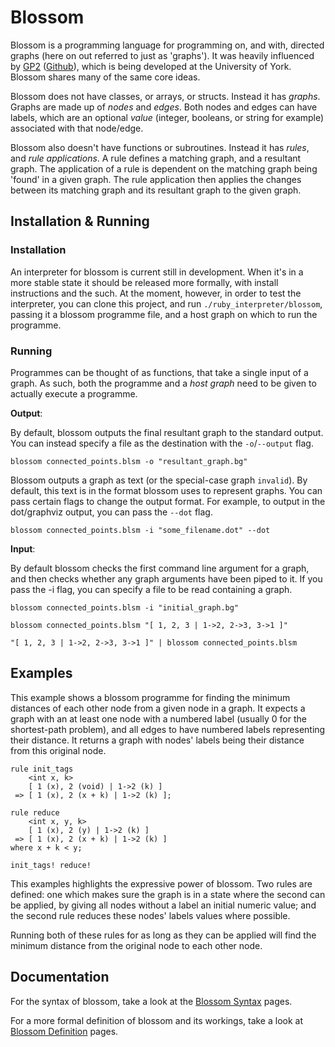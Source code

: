 # Blossom

Blossom is a programming language for programming on, and with, directed graphs (here on out referred to just as 'graphs').
It was heavily influenced by [GP2](https://www.cs.york.ac.uk/plasma/wiki/index.php?title=GP_(Graph_Programs)) ([Github](https://github.com/UoYCS-plasma/GP2)), which is being developed at the University of York.
Blossom shares many of the same core ideas.

Blossom does not have classes, or arrays, or structs. Instead it has *graphs*. Graphs are made up of *nodes* and *edges*.
Both nodes and edges can have labels, which are an optional *value* (integer, booleans, or string for example) associated with that node/edge.

Blossom also doesn't have functions or subroutines. Instead it has *rules*, and *rule applications*.
A rule defines a matching graph, and a resultant graph. The application of a rule is dependent on the matching graph being 'found' in a given graph.
The rule application then applies the changes between its matching graph and its resultant graph to the given graph.

## Installation & Running

### Installation

An interpreter for blossom is current still in development. 
When it's in a more stable state it should be released more formally, with install instructions and the such.
At the moment, however, in order to test the interpreter, you can clone this project, and run `./ruby_interpreter/blossom`, 
passing it a blossom programme file, and a host graph on which to run the programme.

### Running

Programmes can be thought of as functions, that take a single input of a graph. As such, both the programme and a *host graph* need to be given to actually execute a programme.

**Output**:

By default, blossom outputs the final resultant graph to the standard output. You can instead specify a file as the destination with the `-o`/`--output` flag.

`blossom connected_points.blsm -o "resultant_graph.bg"`

Blossom outputs a graph as text (or the special-case graph `invalid`). By default, this text is in the format blossom uses to represent graphs. 
You can pass certain flags to change the output format. For example, to output in the dot/graphviz output, you can pass the `--dot` flag.

`blossom connected_points.blsm -i "some_filename.dot" --dot`


**Input**:

By default blossom checks the first command line argument for a graph, and then checks whether any graph arguments have been piped to it. If you pass the -i flag, you can specify a file to be read containing a graph.

`blossom connected_points.blsm -i "initial_graph.bg"`

`blossom connected_points.blsm "[ 1, 2, 3 | 1->2, 2->3, 3->1 ]"`

`"[ 1, 2, 3 | 1->2, 2->3, 3->1 ]" | blossom connected_points.blsm`


## Examples

This example shows a blossom programme for finding the minimum distances of each other node from a given node in a graph. 
It expects a graph with an at least one node with a numbered label (usually 0 for the shortest-path problem), 
and all edges to have numbered labels representing their distance. 
It returns a graph with nodes' labels being their distance from this original node.

```blossom
rule init_tags 
    <int x, k>
    [ 1 (x), 2 (void) | 1->2 (k) ]
 => [ 1 (x), 2 (x + k) | 1->2 (k) ];

rule reduce
    <int x, y, k>
    [ 1 (x), 2 (y) | 1->2 (k) ]
 => [ 1 (x), 2 (x + k) | 1->2 (k) ]
where x + k < y;

init_tags! reduce!
```

This examples highlights the expressive power of blossom. 
Two rules are defined: one which makes sure the graph is in a state where the second can be applied, 
by giving all nodes without a label an initial numeric value; 
and the second rule reduces these nodes' labels values where possible.

Running both of these rules for as long as they can be applied will find the minimum distance from the original node to each other node.

<!-- 
    TODO: add a graphical representation of the rules (and the programme in general) to show off.
-->

## Documentation

<!-- 
    TODO: fix these links, and in the definitions case, add this page!
-->

For the syntax of blossom, take a look at the [Blossom Syntax](https://github.com/IMP1/blossom/) pages.

For a more formal definition of blossom and its workings, take a look at [Blossom Definition](https://github.com/IMP1/blossom/) pages.

